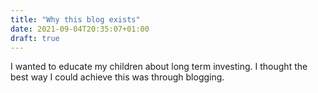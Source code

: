 ```yaml
---
title: "Why this blog exists"
date: 2021-09-04T20:35:07+01:00
draft: true
---
```


I wanted to educate my children about long term investing.  I thought the best way I could achieve this was through blogging.
